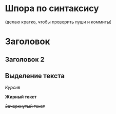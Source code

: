 # Шпора по синтаксису
(делаю кратко, чтобы проверить пуши и коммиты)

# Заголовок

## Заголовок 2

## Выделение текста

*Курсив*

**Жирный текст**

~~Зачеркнутый текст~~
